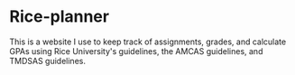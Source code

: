 # Rice-planner

This is a website I use to keep track of assignments, grades, and calculate GPAs using Rice University's guidelines, the AMCAS guidelines, and TMDSAS guidelines.
